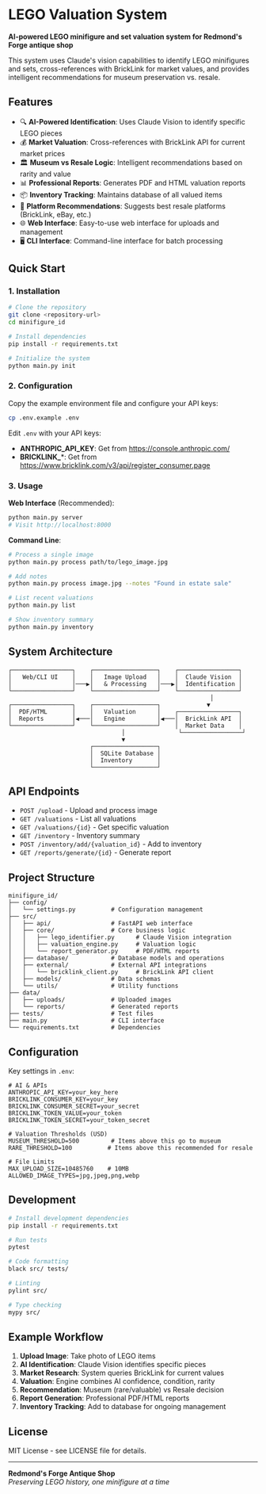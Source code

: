# LEGO Valuation System
**AI-powered LEGO minifigure and set valuation system for Redmond's Forge antique shop**

This system uses Claude's vision capabilities to identify LEGO minifigures and sets, cross-references with BrickLink for market values, and provides intelligent recommendations for museum preservation vs. resale.

## Features

- 🔍 **AI-Powered Identification**: Uses Claude Vision to identify specific LEGO pieces
- 💰 **Market Valuation**: Cross-references with BrickLink API for current market prices
- 🏛️ **Museum vs Resale Logic**: Intelligent recommendations based on rarity and value
- 📊 **Professional Reports**: Generates PDF and HTML valuation reports
- 📦 **Inventory Tracking**: Maintains database of all valued items
- 🛒 **Platform Recommendations**: Suggests best resale platforms (BrickLink, eBay, etc.)
- 🌐 **Web Interface**: Easy-to-use web interface for uploads and management
- 🖥️ **CLI Interface**: Command-line interface for batch processing

## Quick Start

### 1. Installation

```bash
# Clone the repository
git clone <repository-url>
cd minifigure_id

# Install dependencies
pip install -r requirements.txt

# Initialize the system
python main.py init
```

### 2. Configuration

Copy the example environment file and configure your API keys:

```bash
cp .env.example .env
```

Edit `.env` with your API keys:
- **ANTHROPIC_API_KEY**: Get from https://console.anthropic.com/
- **BRICKLINK_***: Get from https://www.bricklink.com/v3/api/register_consumer.page

### 3. Usage

**Web Interface** (Recommended):
```bash
python main.py server
# Visit http://localhost:8000
```

**Command Line**:
```bash
# Process a single image
python main.py process path/to/lego_image.jpg

# Add notes
python main.py process image.jpg --notes "Found in estate sale"

# List recent valuations
python main.py list

# Show inventory summary
python main.py inventory
```

## System Architecture

```
┌─────────────────┐    ┌──────────────────┐    ┌─────────────────┐
│   Web/CLI UI    │    │   Image Upload   │    │  Claude Vision  │
│                 │───▶│   & Processing   │───▶│  Identification │
└─────────────────┘    └──────────────────┘    └─────────────────┘
                                                         │
┌─────────────────┐    ┌──────────────────┐             ▼
│  PDF/HTML       │    │   Valuation      │    ┌─────────────────┐
│  Reports        │◀───│   Engine         │◀───│  BrickLink API  │
└─────────────────┘    └──────────────────┘    │  Market Data    │
                                │               └─────────────────┘
                                ▼
                       ┌──────────────────┐
                       │  SQLite Database │
                       │  Inventory       │
                       └──────────────────┘
```

## API Endpoints

- `POST /upload` - Upload and process image
- `GET /valuations` - List all valuations
- `GET /valuations/{id}` - Get specific valuation
- `GET /inventory` - Inventory summary
- `POST /inventory/add/{valuation_id}` - Add to inventory
- `GET /reports/generate/{id}` - Generate report

## Project Structure

```
minifigure_id/
├── config/
│   └── settings.py          # Configuration management
├── src/
│   ├── api/                 # FastAPI web interface
│   ├── core/                # Core business logic
│   │   ├── lego_identifier.py      # Claude Vision integration
│   │   ├── valuation_engine.py     # Valuation logic
│   │   └── report_generator.py     # PDF/HTML reports
│   ├── database/            # Database models and operations
│   ├── external/            # External API integrations
│   │   └── bricklink_client.py     # BrickLink API client
│   ├── models/              # Data schemas
│   └── utils/               # Utility functions
├── data/
│   ├── uploads/             # Uploaded images
│   └── reports/             # Generated reports
├── tests/                   # Test files
├── main.py                  # CLI interface
└── requirements.txt         # Dependencies
```

## Configuration

Key settings in `.env`:

```env
# AI & APIs
ANTHROPIC_API_KEY=your_key_here
BRICKLINK_CONSUMER_KEY=your_key
BRICKLINK_CONSUMER_SECRET=your_secret
BRICKLINK_TOKEN_VALUE=your_token
BRICKLINK_TOKEN_SECRET=your_token_secret

# Valuation Thresholds (USD)
MUSEUM_THRESHOLD=500         # Items above this go to museum
RARE_THRESHOLD=100          # Items above this recommended for resale

# File Limits
MAX_UPLOAD_SIZE=10485760    # 10MB
ALLOWED_IMAGE_TYPES=jpg,jpeg,png,webp
```

## Development

```bash
# Install development dependencies
pip install -r requirements.txt

# Run tests
pytest

# Code formatting
black src/ tests/

# Linting
pylint src/

# Type checking
mypy src/
```

## Example Workflow

1. **Upload Image**: Take photo of LEGO items
2. **AI Identification**: Claude Vision identifies specific pieces
3. **Market Research**: System queries BrickLink for current values
4. **Valuation**: Engine combines AI confidence, condition, rarity
5. **Recommendation**: Museum (rare/valuable) vs Resale decision
6. **Report Generation**: Professional PDF/HTML reports
7. **Inventory Tracking**: Add to database for ongoing management

## License

MIT License - see LICENSE file for details.

---

**Redmond's Forge Antique Shop**  
*Preserving LEGO history, one minifigure at a time*
